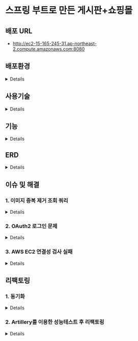 # 스프링 부트로 만든 게시판+쇼핑몰
## 배포 URL
- http://ec2-15-165-245-31.ap-northeast-2.compute.amazonaws.com:8080
## 배포환경
<details>

- AWS EC2 (Ubuntu 20.04)<br>
- AWS RDS (Mysql)<br>
- AWS S3<br>
- Docker<br>
</details>

## 사용기술
<details>

- JAVA8<br>
- Thymeleaf<br>
- jQuery<br>
- Spring Boot<br>
- Spring MVC<br>
- Spring Security<br>
- Spring Data Jpa<br>
- Querydsl<br>
</details>

## 기능
<details>

- **인증, 회원 관련**
  - 이메일인증(SMTP)를 통한 회원가입
  - 로그인, 로그아웃, OAuth2 로그인
  - ID찾기, 비밀번호찾기, 회원정보 수정
  - 나의 글, 댓글, 주문목록, 주문취소 목록, 장바구니 목록, 쿠폰 조회
- **인가(Admin 권한)**
  - 공지사항 글쓰기
  - 쿠폰 생성, 회원에게 쿠폰 전송
- **게시판**
  - 글 CRUD
  - AJAX 댓글, 대댓글 CRUD
  - AJAX 글 좋아요 버튼
  - 조회수, 추천수에 따른 정렬
  - 글 검색
- **갤러리**
  - AWS S3를 이용한 이미지 업로드, 다운로드, 조회, 삭제
- **쇼핑몰**
  - 카테고리별 상품 조회
  - 상품 CRUD
  - 상품 주문, 주문취소, 재 주문, 장바구니
  - 쿠폰 사용 주문
</details>

## ERD
<details>
  <img src="https://user-images.githubusercontent.com/57134526/119619566-19343100-be3f-11eb-89a6-1d10aab5933b.png"></img>
</details>


## 이슈 및 해결
        
### 1. 이미지 중복 제거 조회 쿼리
<details>


- **상황**
    - 하나의 갤러리 글을 생성할 때 여러 이미지 파일이 업로드 됩니다. 갤러리 글 목록을 
    조회 할 때는 여러 이미지 파일 중 대표로 하나의 이미지만 필요로합니다.

        where절 서브쿼리를 활용해 같은 bundleId를 가지는 이미지 파일 중 대표로 
        하나의 이미지 파일만 조회하는 네이티브 쿼리를 작성 후 Querydsl로 구현합니다.

- **이슈**
    - Querydsl where절에서 두 개의 파라미터를 넘기는 경우 컴파일 에러가 발생했습니다.
    - `GalleryRepositoryImpl`

            ```java
            jpaQueryFactory
              .selectFrom(galleryFile)
              .where((galleryFile.bundleId, galleryFile.bundleOrder).in(
                      JPAExpressions
                          .select(galleryFileSub.bundleId, galleryFileSub.bundleOrder.min())
                          .from(galleryFileSub)
                          .groupBy(galleryFileSub.bundleId)
              ))
              .fetch();
            ```

        - where절에서 두 개 이상의 파라미터를 사용할 경우 컴파일 에러가 났습니다. (하나의 파라미터만 사용 시 에러가 안났습니다.)
        - 에러 이유
            - DB에따라 멀티 컬럼 서브쿼리를 지원여부가 다르다고 합니다. H2 DB가 멀티 컬럼 서브쿼리를 지원하지 않아서 또는
            DB에따라 동작여부가 달라져 무조건 컴파일시 에러를 발생 시키는건지 두 이유 중 한 이유로 컴파일 에러가 발생한 것 같습니다.
            따라서 이런 경우에는 네이티브 쿼리를 사용하거나, 쿼리를 두 번 나누어 실행해야 합니다.
            
- **해결**
    - 쿼리를 두 번으로 나눠 해결했습니다.
    - `GalleryRepositoryImpl`
      ```java
      @RequiredArgsConstructor
      public class GalleryRepositoryImpl implements GalleryRepositoryCustom{

      private final JPAQueryFactory jpaQueryFactory;

      @Override
      public Page<FindGalleryFileDto> findAllDistinctByBundleId(Pageable pageable) {
          List<FindGalleryFileDistinctDto> fetch = jpaQueryFactory
                  .select(new QFindGalleryFileDistinctDto(
                          galleryFile.bundleId,
                          galleryFile.id.min()
                  ))
                  .from(galleryFile)
                  .groupBy(galleryFile.bundleId)
                  .fetch();

          List<Long> collect = fetch.stream()
                  .map(f -> f.getId())
                  .collect(Collectors.toList());

          QueryResults<FindGalleryFileDto> result = jpaQueryFactory
                  .select(new QFindGalleryFileDto(
                          galleryFile.id,
                          galleryFile.title,
                          galleryFile.filePath,
                          galleryFile.createDate,
                          QUser.user.name,
                          galleryFile.bundleId,
                          galleryFile.bundleOrder))
                  .from(galleryFile)
                  .where(galleryFile.id.in(collect))
                  .leftJoin(galleryFile.user, QUser.user)
                  .offset(pageable.getOffset())
                  .limit(pageable.getPageSize())
                  .orderBy(galleryFile.bundleId.asc())
                  .fetchResults();

          List<FindGalleryFileDto> content = result.getResults();
          long total = result.getTotal();

          return new PageImpl<>(content, pageable, total);
      }
      ```
    1. 여러 이미지 파일들을 bundleId를 기준으로 중복 제거 후 조회하는 첫번째 쿼리를 작성
    2. 첫번째 쿼리에서 Stream API를 이용해 id(PK)값만 뽑아 List를 생성
    3. 모든 이미지를 조회하는 쿼리의 where in 절에서 2번에서 id값만 뽑은 List를 넣어 원하는 이미지만 조회합니다.
         
  
</details>

### 2. OAuth2 로그인 문제 
<details>
  
- 상황

  - 하나의 갤러리 글을 생성할 때 여러 이미지 파일이 업로드 됩니다. 갤러리 글 목록을 
    조회 할 때는 여러 이미지 파일 중 대표로 하나의 이미지만 필요로합니다.
    where절 서브쿼리를 활용해 같은 bundleId를 가지는 이미지 파일 중 대표로 
    하나의 이미지 파일만 조회하는 네이티브 쿼리를 작성 후 Querydsl로 구현합니다.

- **이슈**

  - Querydsl where절에서 두 개의 파라미터를 넘기는 경우 컴파일 에러가 발생했습니다.

  - `GalleryRepositoryImpl`

        ```java
        jpaQueryFactory
          .selectFrom(galleryFile)
          .where((galleryFile.bundleId, galleryFile.bundleOrder).in(
                  JPAExpressions
                      .select(galleryFileSub.bundleId, galleryFileSub.bundleOrder.min())
                      .from(galleryFileSub)
                      .groupBy(galleryFileSub.bundleId)
          ))
          .fetch();
        ```

    - where절에서 두 개 이상의 파라미터를 사용할 경우 컴파일 에러가 났습니다. (하나의 파라미터만 사용 시 에러가 안났습니다.)
    - 에러 이유
      - DB에따라 멀티 컬럼 서브쿼리를 지원여부가 다르다고 합니다. H2 DB가 멀티 컬럼 서브쿼리를 지원하지 않아서 또는
        DB에따라 동작여부가 달라져 무조건 컴파일시 에러를 발생 시키는건지 두 이유 중 한 이유로 컴파일 에러가 발생한 것 같습니다.
        따라서 이런 경우에는 네이티브 쿼리를 사용하거나, 쿼리를 두 번 나누어 실행해야 합니다.

- **해결**

  - 쿼리를 두 번으로 나눠 해결했습니다.

  - `GalleryRepositoryImpl`

    ```java
    @RequiredArgsConstructor
    public class GalleryRepositoryImpl implements GalleryRepositoryCustom{
    
    private final JPAQueryFactory jpaQueryFactory;
    
    @Override
    public Page<FindGalleryFileDto> findAllDistinctByBundleId(Pageable pageable) {
        List<FindGalleryFileDistinctDto> fetch = jpaQueryFactory
                .select(new QFindGalleryFileDistinctDto(
                        galleryFile.bundleId,
                        galleryFile.id.min()
                ))
                .from(galleryFile)
                .groupBy(galleryFile.bundleId)
                .fetch();
    
        List<Long> collect = fetch.stream()
                .map(f -> f.getId())
                .collect(Collectors.toList());
    
        QueryResults<FindGalleryFileDto> result = jpaQueryFactory
                .select(new QFindGalleryFileDto(
                        galleryFile.id,
                        galleryFile.title,
                        galleryFile.filePath,
                        galleryFile.createDate,
                        QUser.user.name,
                        galleryFile.bundleId,
                        galleryFile.bundleOrder))
                .from(galleryFile)
                .where(galleryFile.id.in(collect))
                .leftJoin(galleryFile.user, QUser.user)
                .offset(pageable.getOffset())
                .limit(pageable.getPageSize())
                .orderBy(galleryFile.bundleId.asc())
                .fetchResults();
    
        List<FindGalleryFileDto> content = result.getResults();
        long total = result.getTotal();
    
        return new PageImpl<>(content, pageable, total);
    }
    ```

  1. 여러 이미지 파일들을 bundleId를 기준으로 중복 제거 후 조회하는 첫번째 쿼리를 작성
  2. 첫번째 쿼리에서 Stream API를 이용해 id(PK)값만 뽑아 List를 생성
  3. 모든 이미지를 조회하는 쿼리의 where in 절에서 2번에서 id값만 뽑은 List를 넣어 원하는 이미지만 조회합니다.
</details> 



### 3. AWS EC2 연결성 검사 실패
<details>

- **이슈**
    - 배포 후 ec2를 실행시키고 일정 시간이 지나면 ec2에 접근이 불가능한 현상이 발생했습니다.
    - CPU 사용량을 보니 99.9%를 찍고 메모리가 부족해서 생긴 현상이라는 걸 알았습니다. AWS 프리 티어를 사용하다보면 자주 발생하는 이슈라고 합니다.

- **해결**
    - SWAP 메모리 사용
        - 메모리가 부족할 경우 HDD의 일정공간을 마치 RAM처럼 사용합니다.
        1. swap 메모리 할당

            ```bash
            sudo dd if=/dev/zero of=/swapfile bs=128M count=16
            ```

        2. swap 파일에 대한 읽기,쓰기 권한 업데이트

            ```bash
            sudo chmod 600 /swapfile
            ```

        3. swap 영역 설정

            ```bash
            sudo mkswap /swapfile
            ```

        4. 스왑 공간에 스왑파일 추가

            ```bash
            sudo swapon /swapfile
            ```

        5. 부팅 시 스왑파일 활성화 설정

            ```bash
            sudo vi /etc/fstab
            ```

            - 파일 끝에 아래 명령어 추가

                ```bash
                /swapfile swap swap defaults 0 0
                ```

    - 이후 cpu가 100%를 찍는 경우가 발생해도 인스턴스가 멈추는 현상은 발생하지 않았습니다.  
  
</details>

## 리팩토링
### 1. 동기화
<details>

- **상황**
    - 대댓글, 갤러리 이미지, 쇼핑몰 이미지 기능 구현 시 그룹으로 묶기위해 
    서비스 레이어에서 Long타입의 bundleId라는 전역 멤버를 사용했습니다.
- **이슈**
    - 서비스 클래스는 싱글톤 객체이므로 전역 멤버 사용시 
    여러 쓰레드에서 접근 가능한 공유자원이므로 동기화가 필요합니다.
- **해결**
    - 내부적으로 CAS연산과 volatiole 키워드를 사용하는 
    AtomicLong 클래스를 사용하여 해결했습니다.
  
  - synchronized 키워드 사용
    - `Comment`
  
      ```java
      public class Comment extends BaseEntity {
          ...
          private Long bundleId;
  
          ...
  
          public void setBundleId(AtomicLong bundleId) {
              this.bundleId = bundleId.getAndIncrement();
          }
      }
      ```
  
    - `CommentService`
  
      ```java
      /*댓글 생성*/
      @Transactional
      public void createComment(CreateCommentDto dto) {
          Post findPost = postRepository.findById(dto.getPostId()).orElseThrow(CPostNotFoundException::new);
          User loginUser = userService.getLoginUser();
      
          Comment comment = Comment.builder()
                      .content(dto.getContent())
                      .user(loginUser)
                      .post(findPost)
                      .depth(1)
                      .bundleOrder(System.currentTimeMillis())
                      .existsCheck(true)
                      .build();
      
          synchronized (bundleId) {
              comment.setBundleId(bundleId);
          }
      
          commentRepository.save(comment);
      }
      ```
  
      - bundleId를 연산하는 부분만 뽑아서 synchronized 코드 블럭 영역에 넣었습니다.
  
  - AtomicLong 클래스 사용
    - `CommentService`
  
      ```java
      @Service
      @RequiredArgsConstructor
      public class CommentService {
          AtomicLong bundleId = new AtomicLong(1);
      
          private final CommentRepository commentRepository;
          private final PostRepository postRepository;
          private final UserService userService;
      
          ...
      
          /*댓글 생성*/
          @Transactional
          public void createComment(CreateCommentDto dto) {
              Post findPost = postRepository.findById(dto.getPostId()).orElseThrow(CPostNotFoundException::new);
              User loginUser = userService.getLoginUser();
      
              Comment comment = Comment.builder()
                      .content(dto.getContent())
                      .user(loginUser)
                      .post(findPost)
                      .depth(1)
                      .bundleId(bundleId.getAndIncrement())
                      .bundleOrder(System.currentTimeMillis())
                      .existsCheck(true)
                      .build();
      
              commentRepository.save(comment);
          }
      ```
  
      - AtomicLong 클래스는 내부적으로 volatile 키워드와 CAS 알고리즘을 통해 동기화를 지원합니다.
      - 기본값을 1로 설정 후 생성하고, omment 생성시 getAndIncrement 메서드를 통해 값을 가져온 후 1을 더해줍니다.
      - 결론은 synchronized는 bundleId에 접근시 Lock이 걸리므로 성능에 영향이 있습니다. 따라서 이처럼 간단한 연산을 수행하는 경우
        Atomic 클래스로 간단히 해결할 수 있습니다.  
  
</details>

### 2. Artillery를 이용한 성능테스트 후 리팩토링
<details>

- **상황**
    - 추천 여부를 판단하기 위해, 추천 엔티티에 check 필드가 있습니다.
- **리팩토링 이유**
    - 추천 취소를 누르면 checks 값 변경이 아니라 튜플자체를 삭제해버려
    check의 필요성 부족
    - 현재 추천을 취소하는 경우 **delete 쿼리** 발생
    check로 추천 존재 여부를 구분하도록 변경하면 **update 쿼리** 발생<br>
    - 여기서 문득 delete 쿼리와 update 쿼리 중 어느게 성능이 더 좋을까 라는 궁금점이 들어 Artillery 툴을 이용해 성능테스트를 해보고 성능이 더 좋은 방향으로 로직을 수정하기로 결정했습니다. 자세한 과정은 [블로그](https://velog.io/@znftm97/%EC%84%B1%EB%8A%A5%ED%85%8C%EC%8A%A4%ED%8A%B8-%ED%9B%84-%EC%82%AC%EC%9D%B4%EB%93%9C-%ED%94%84%EB%A1%9C%EC%A0%9D%ED%8A%B8-%EB%A6%AC%ED%8C%A9%ED%86%A0%EB%A7%81)에 있습니다.

- **결과**
    - 성능 테스트 결과 별 차이가 없었기 때문에, 굳이 check 값을 두어 사용할 필다고 판단하여
    check 필드를 제거하고 서비스 로직을 일부 리팩토링 하였습니다.  
</details>

  
